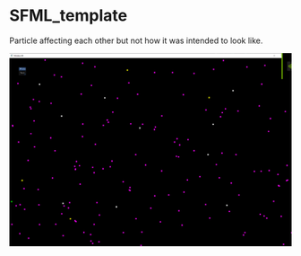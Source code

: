# SFML_template
Particle affecting each other but not how it was intended to look like.

![](https://github.com/timmy0811/Particles/blob/Projects/image.png?raw=true)
